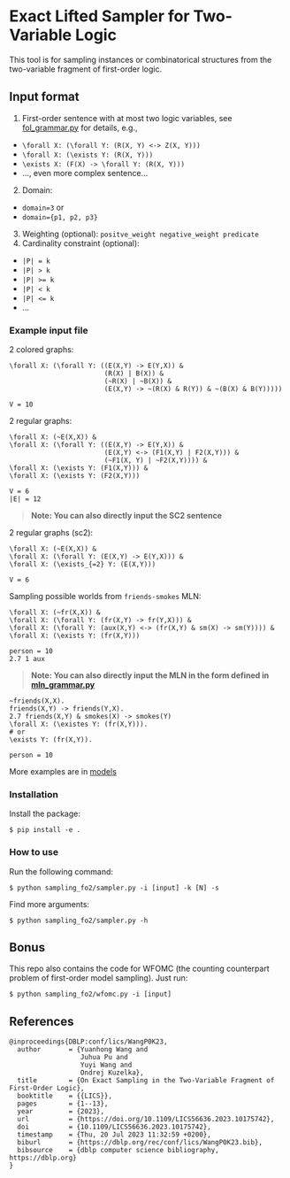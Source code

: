 # Exact Lifted Sampler for Two-Variable Logic

This tool is for sampling instances or combinatorical structures from the two-variable fragment of first-order logic.



## Input format

1. First-order sentence with at most two logic variables, see [fol_grammar.py](sampling_fo2/parser/fol_grammar.py) for details, e.g.,
  * `\forall X: (\forall Y: (R(X, Y) <-> Z(X, Y)))`
  * `\forall X: (\exists Y: (R(X, Y)))`
  * `\exists X: (F(X) -> \forall Y: (R(X, Y)))`
  * ..., even more complex sentence...
2. Domain: 
  * `domain=3` or
  * `domain={p1, p2, p3}`
3. Weighting (optional): `positve_weight negative_weight predicate`
4. Cardinality constraint (optional): 
  * `|P| = k`
  * `|P| > k`
  * `|P| >= k`
  * `|P| < k`
  * `|P| <= k`
  * ...


### Example input file

2 colored graphs:
```
\forall X: (\forall Y: ((E(X,Y) -> E(Y,X)) &
                        (R(X) | B(X)) &
                        (~R(X) | ~B(X)) &
                        (E(X,Y) -> ~(R(X) & R(Y)) & ~(B(X) & B(Y)))))

V = 10
```


2 regular graphs:
```
\forall X: (~E(X,X)) &
\forall X: (\forall Y: ((E(X,Y) -> E(Y,X)) &
                        (E(X,Y) <-> (F1(X,Y) | F2(X,Y))) &
                        (~F1(X, Y) | ~F2(X,Y)))) &
\forall X: (\exists Y: (F1(X,Y))) & 
\forall X: (\exists Y: (F2(X,Y)))

V = 6
|E| = 12
```

> **Note: You can also directly input the SC2 sentence**

2 regular graphs (sc2):
```
\forall X: (~E(X,X)) &
\forall X: (\forall Y: (E(X,Y) -> E(Y,X))) &
\forall X: (\exists_{=2} Y: (E(X,Y)))

V = 6
```

Sampling possible worlds from `friends-smokes` MLN:
```
\forall X: (~fr(X,X)) &
\forall X: (\forall Y: (fr(X,Y) -> fr(Y,X))) &
\forall X: (\forall Y: (aux(X,Y) <-> (fr(X,Y) & sm(X) -> sm(Y)))) &
\forall X: (\exists Y: (fr(X,Y)))

person = 10
2.7 1 aux
```

> **Note: You can also directly input the MLN in the form defined in [mln_grammar.py](sampling_fo2/parser/mln_grammar.py)**
```
~friends(X,X).
friends(X,Y) -> friends(Y,X).
2.7 friends(X,Y) & smokes(X) -> smokes(Y)
\forall X: (\existes Y: (fr(X,Y))).
# or 
\exists Y: (fr(X,Y)).

person = 10
```


More examples are in [models](models/)


### Installation
Install the package:
```
$ pip install -e .
```


### How to use
Run the following command:
```
$ python sampling_fo2/sampler.py -i [input] -k [N] -s
```
Find more arguments: 
```
$ python sampling_fo2/sampler.py -h
```

## Bonus

This repo also contains the code for WFOMC (the counting counterpart problem of first-order model sampling).
Just run:
```
$ python sampling_fo2/wfomc.py -i [input]
```

## References

```
@inproceedings{DBLP:conf/lics/WangP0K23,
  author       = {Yuanhong Wang and
                  Juhua Pu and
                  Yuyi Wang and
                  Ondrej Kuzelka},
  title        = {On Exact Sampling in the Two-Variable Fragment of First-Order Logic},
  booktitle    = {{LICS}},
  pages        = {1--13},
  year         = {2023},
  url          = {https://doi.org/10.1109/LICS56636.2023.10175742},
  doi          = {10.1109/LICS56636.2023.10175742},
  timestamp    = {Thu, 20 Jul 2023 11:32:59 +0200},
  biburl       = {https://dblp.org/rec/conf/lics/WangP0K23.bib},
  bibsource    = {dblp computer science bibliography, https://dblp.org}
}
```

